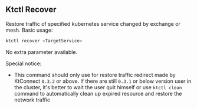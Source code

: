 Ktctl Recover
---

Restore traffic of specified kubernetes service changed by exchange or mesh. Basic usage:

```bash
ktctl recover <TargetService>
```

No extra parameter available.

Special notice:

- This command should only use for restore traffic redirect made by KtConnect `0.3.2` or above. If there are still `0.3.1` or below version user in the cluster, it's better to wait the user quit himself or use `ktctl clean` command to automatically clean up expired resource and restore the network traffic
